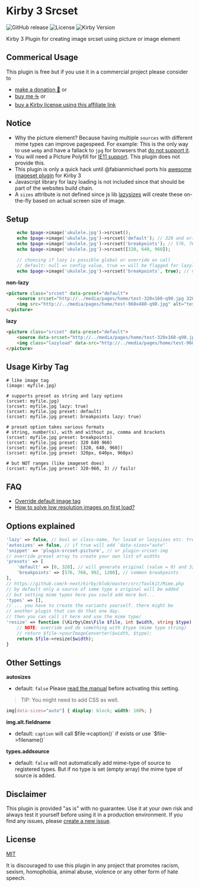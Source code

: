# Kirby 3 Srcset

![GitHub release](https://img.shields.io/github/release/bnomei/kirby3-srcset.svg?maxAge=1800) ![License](https://img.shields.io/github/license/mashape/apistatus.svg) ![Kirby Version](https://img.shields.io/badge/Kirby-3%2B-black.svg)

Kirby 3 Plugin for creating image srcset using picture or image element

## Commerical Usage

This plugin is free but if you use it in a commercial project please consider to 
- [make a donation 🍻](https://www.paypal.me/bnomei/3) or
- [buy me ☕](https://buymeacoff.ee/bnomei) or
- [buy a Kirby license using this affiliate link](https://a.paddle.com/v2/click/1129/35731?link=1170)

## Notice

- Why the picture element? Because having multiple `sources` with different mime types can improve pagespeed. For example: This is the only way to use `webp` and have a fallack to `jpg` for browsers that [do not support it](https://caniuse.com/#feat=webp).
- You will need a Picture Polyfill for [IE11 support](https://caniuse.com/#search=picture). This plugin does not provide this.
- This plugin is only a quick hack until @fabianmichael ports his [awesome imageset plugin](https://github.com/fabianmichael/kirby-imageset) for Kirby 3
- Javascript library for lazy loading is not included since that should be part of the websites build chain.
- A `sizes` attribute is not defined since js lib [lazysizes](https://github.com/aFarkas/lazysizes) will create these on-the-fly based on actual screen size of image.


## Setup

```php
    echo $page->image('ukulele.jpg')->srcset();
    echo $page->image('ukulele.jpg')->srcset('default'); // 320 and original file size
    echo $page->image('ukulele.jpg')->srcset('breakpoints'); // 576, 768, 992, 1200
    echo $page->image('ukulele.jpg')->srcset([320, 640, 960]);

    // choosing if lazy is possible global or override on call
    // default: null => config value, true => will be flagged for lazyloading
    echo $page->image('ukulele.jpg')->srcset('breakpoints', true); // null, true, false, 'classname'
```

**non-lazy**
```html
<picture class="srcset" data-preset="default">
    <source srcset="http://../media/pages/home/test-320x160-q90.jpg 320w, http://../media/pages/home/test-640x320-q90.jpg 640w, http://../media/pages/home/test-960x480-q90.jpg 960w" type="image/jpeg" />
    <img src="http://../media/pages/home/test-960x480-q90.jpg" alt="test.jpg or img.alt.fieldname" />
</picture>
```

**lazy**
```html
<picture class="srcset" data-preset="default">
    <source data-srcset="http://../media/pages/home/test-320x160-q90.jpg 320w, http://../media/pages/home/test-640x320-q90.jpg 640w, http://../media/pages/home/test-960x480-q90.jpg 960w" type="image/jpeg" />
    <img class="lazyload" data-src="http://../media/pages/home/test-960x480-q900.jpg" alt="test.jpg or img.alt.fieldname" />
</picture>
```

## Usage Kirby Tag

```
# like image tag
(image: myfile.jpg)

# supports preset as string and lazy options
(srcset: myfile.jpg)
(srcset: myfile.jpg lazy: true)
(srcset: myfile.jpg preset: default)
(srcset: myfile.jpg preset: breakpoints lazy: true)

# preset option takes various formats
# string, number(s), with and without px, comma and brackets
(srcset: myfile.jpg preset: breakpoints)
(srcset: myfile.jpg preset: 320 640 960)
(srcset: myfile.jpg preset: [320, 640, 960])
(srcset: myfile.jpg preset: 320px, 640px, 960px)

# but NOT ranges (like imageset does)
(srcset: myfile.jpg preset: 320-960, 3) // fails!
```


## FAQ

- [Override default image tag](https://github.com/bnomei/kirby3-srcset/issues/2)
- [How to solve low resolution images on first load?](https://github.com/bnomei/kirby3-srcset/issues/5)

## Options explained
```php
'lazy' => false, // bool or class-name, for lozad or lazysizes etc. true => 'lazyload'
'autosizes' => false, // if true will add `data-sizes="auto"`
'snippet' => 'plugin-srcset-picture', // or plugin-srcset-img
// override preset array to create your own list of widths
'presets' => [
    'default' => [0, 320], // will generate original (value = 0) and 320px width thumb
    'breakpoints' => [576, 768, 992, 1200], // common breakpoints
],
// https://github.com/k-next/kirby/blob/master/src/Toolkit/Mime.php
// by default only a source of same type a original will be added
// but setting mime types here you could add more but...
'types' => [],
// ... you have to create the variants yourself. there might be
// another plugin that can do that one day.
// then you can call it here and use the mime type/
'resize' => function (\Kirby\Cms\File $file, int $width, string $type) {
    // NOTE: override and do something with $type (mime type string)
    // return $file->yourImageConverter($width, $type);
    return $file->resize($width);
}
```

## Other Settings

**autosizes**
- default: `false` Please [read the manual](https://github.com/aFarkas/lazysizes#markup-api) before activating this setting. 

> TIP: You might need to add CSS as well.
```css
img[data-sizes="auto"] { display: block; width: 100%; }
```

**img.alt.fieldname**
- default: `caption` will call $file->caption()` if exists or use `$file->filename()`

**types.addsource**
- default: `false` will not automatically add mime-type of source to registered types. But if no type is set (empty array) the mime type of source is added.


## Disclaimer

This plugin is provided "as is" with no guarantee. Use it at your own risk and always test it yourself before using it in a production environment. If you find any issues, please [create a new issue](https://github.com/bnomei/kirby3-srcset/issues/new).

## License

[MIT](https://opensource.org/licenses/MIT)

It is discouraged to use this plugin in any project that promotes racism, sexism, homophobia, animal abuse, violence or any other form of hate speech.

